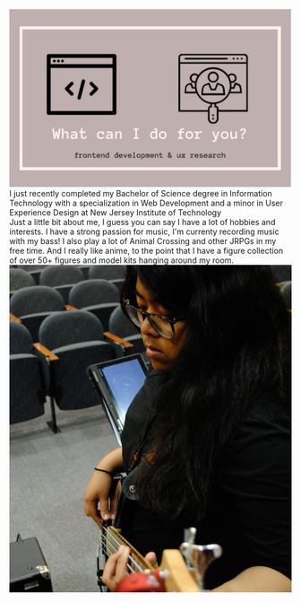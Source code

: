 <img src="images/indexhead.png?raw=true">
<br>
I just recently completed my Bachelor of Science degree in Information Technology with a specialization in Web Development and a minor in User Experience Design at New Jersey Institute of Technology
<br>
Just a little bit about me, I guess you can say I have a lot of hobbies and interests. I have a strong passion for music, I'm currenty recording music with my bass! I also play a lot of Animal Crossing and other JRPGs in my free time. And I really like anime, to the point that I have a figure collection of over 50+ figures and model kits hanging around my room.
<br>
<img src="images/slapbass.png?raw=true">


